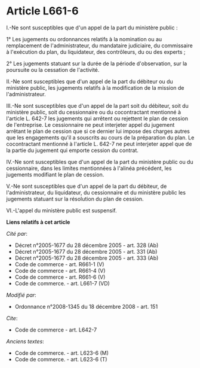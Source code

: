 # Article L661-6

I.-Ne sont susceptibles que d'un appel de la part du ministère public : 

1° Les jugements ou ordonnances relatifs à la nomination ou au remplacement de l'administrateur, du mandataire judiciaire, du
commissaire à l'exécution du plan, du liquidateur, des contrôleurs, du ou des experts ; 

2° Les jugements statuant sur la durée de la période d'observation, sur la poursuite ou la cessation de l'activité. 

II.-Ne sont susceptibles que d'un appel de la part du débiteur ou du ministère public, les jugements relatifs à la
modification de la mission de l'administrateur. 

III.-Ne sont susceptibles que d'un appel de la part soit du débiteur, soit du ministère public, soit du cessionnaire ou du
cocontractant mentionné à l'article L. 642-7 les jugements qui arrêtent ou rejettent le plan de cession de l'entreprise. Le
cessionnaire ne peut interjeter appel du jugement arrêtant le plan de cession que si ce dernier lui impose des charges autres
que les engagements qu'il a souscrits au cours de la préparation du plan. Le cocontractant mentionné à l'article L. 642-7 ne
peut interjeter appel que de la partie du jugement qui emporte cession du contrat. 

IV.-Ne sont susceptibles que d'un appel de la part du ministère public ou du cessionnaire, dans les limites mentionnées à
l'alinéa précédent, les jugements modifiant le plan de cession.

V.-Ne sont susceptibles que d'un appel de la part du débiteur, de l'administrateur, du liquidateur, du cessionnaire et du
ministère public les jugements statuant sur la résolution du plan de cession. 

VI.-L'appel du ministère public est suspensif.

**Liens relatifs à cet article**

_Cité par_:

  - Décret n°2005-1677 du 28 décembre 2005 - art. 328 (Ab)
  - Décret n°2005-1677 du 28 décembre 2005 - art. 331 (Ab)
  - Décret n°2005-1677 du 28 décembre 2005 - art. 333 (Ab)
  - Code de commerce - art. R661-1 (V)
  - Code de commerce - art. R661-4 (V)
  - Code de commerce - art. R661-6 (V)
  - Code de commerce. - art. L661-7 (VD)

_Modifié par_:

  - Ordonnance n°2008-1345 du 18 décembre 2008 - art. 151

_Cite_:

  - Code de commerce - art. L642-7

_Anciens textes_:

  - Code de commerce. - art. L623-6 (M)
  - Code de commerce. - art. L623-6 (T)
